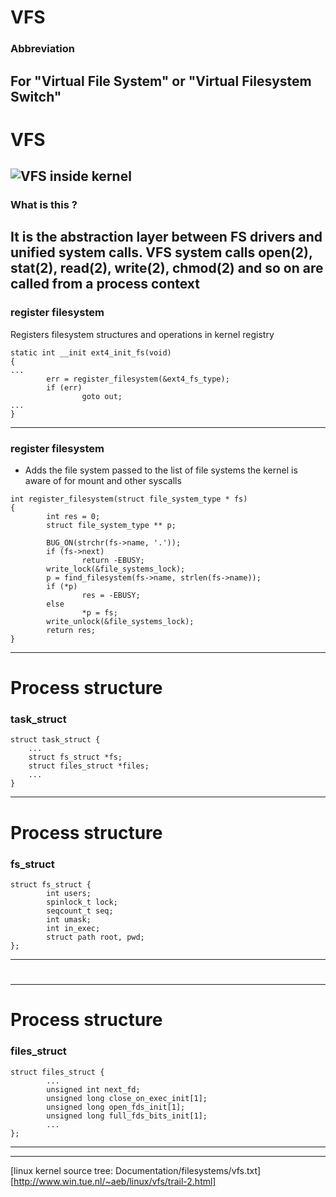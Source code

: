 # VFS
### Abbreviation
For "Virtual File System" or "Virtual Filesystem Switch"
---
# VFS
![VFS inside kernel](https://upload.wikimedia.org/wikipedia/commons/3/30/IO_stack_of_the_Linux_kernel.svg)
---

### What is this ?
It is the **abstraction layer** between FS drivers and unified system calls.
VFS system calls open(2), stat(2), read(2), write(2), chmod(2) and so
on are called from a process context
---
### register filesystem
Registers filesystem structures and operations in kernel registry 
```
static int __init ext4_init_fs(void)
{
...
        err = register_filesystem(&ext4_fs_type);
        if (err)
                goto out;
...
}
```
---
### register filesystem
 * Adds the file system passed to the list of file systems the kernel is aware of for mount and other syscalls
```
int register_filesystem(struct file_system_type * fs)
{
        int res = 0;
        struct file_system_type ** p;

        BUG_ON(strchr(fs->name, '.'));
        if (fs->next)
                return -EBUSY;
        write_lock(&file_systems_lock);
        p = find_filesystem(fs->name, strlen(fs->name));
        if (*p)
                res = -EBUSY;
        else
                *p = fs;
        write_unlock(&file_systems_lock);
        return res;
}
```

---
# Process structure
### task_struct

```
struct task_struct {
    ...
    struct fs_struct *fs;
    struct files_struct *files;
    ...
}
```
---

# Process structure
### fs_struct
```
struct fs_struct {
        int users;
        spinlock_t lock;
        seqcount_t seq;
        int umask;
        int in_exec;
        struct path root, pwd;
};

```
---
#

---
# Process structure
### files_struct
```
struct files_struct {
        ...
        unsigned int next_fd;
        unsigned long close_on_exec_init[1];
        unsigned long open_fds_init[1];
        unsigned long full_fds_bits_init[1];
        ...
};

```
---
 
---
[linux kernel source tree: Documentation/filesystems/vfs.txt]
[http://www.win.tue.nl/~aeb/linux/vfs/trail-2.html]
